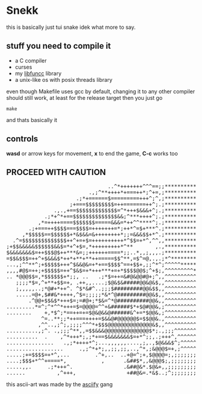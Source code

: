# Snekk

this is basically just tui snake idek what more to say.

## stuff you need to compile it

- a C compiler
- curses
- my [libfuncc](https://github.com/duszku/libfuncc) library
- a unix-like os with posix threads library

even though Makefile uses gcc by default, changing it to any other compiler
should still work, at least for the release target
then you just go

```shell
make
```

and thats basically it

## controls

**wasd** or arrow keys for movement, **x** to end the game, **C-c** works too

## PROCEED WITH CAUTION

<pre>
                                ..^*+++++++^^^==;;**************
                          .,;^**++++*+===++*;^+=,;**************
                      .;*+======$=========+++^;^,;**************
                    ;+===$$$$$$$$$=++=======++^;.;**************
               .,.,+==$$$$$$$$$$$$$=^*+++$&&&+^;.;**************
            .;*+^*+==$$$$$$$$$$$$$$&&;^***++++^;.;**************
          ,*=++++====$$$$$$$=====&&&=*++^^****^;.;**************
       .;+===++$$$$===$$$$=+++++++=*;++*^=$+***^.;**************
     ,*$$$$$==$$$$$$+*&$&&=&++++++++*;;=&&&$$+*^.;**************
  .^=$$$$$$$$$$$$$$++^+=+$=++++++++++*^$$=+*^,^^,,**************
;+$$&&&&&$$$$$$&&$=*+^+$=,*+++++++++*^**       ,.,**************
$&&&&&&&$=++$$$@$++***&=;;++++++====*;;..*,,;,,,.;**************
=$$&$$$=++^+$&&&$*++*+**+**++=====$$^**,=$^=@,.,.;*^************
...,;^^**^;+$$$$$+++^$&&@&=+*+==$$$$^==+$$+,;;^*^;^^^^^*********
,,,,#@$=++;+$$$$$=++^$&$=+*+++***+=+*$$$$@@$;^+$;,^^^^^^^^^*****
.. *@@@$$=,*$$$$$$+*;;, ..   .;*$=++=&#@&@@#@+;^,,^^^^^^^^^^^***
   ;;;;*$=,^+**+$$=+, .++,,....;$@&$&#####@@&@&$,,^^^^^^^^^^^^^*
   ;,,,,,..;*@#+*++^. ^$*&#^..;;;$#########@@&$$,,^^^^^^^^^^^^^*
   .....=@+,$##&*++++,^$=;;;;;*&*^@#########@@&$,,^^^^^^^^^^^^^^
       .^@@+$$&$*+++$=;=#@+;*$&=^*@##########@@&,,^^^^^^^^^^^^^^
.........*=^;^*^^*+++=$=@@@@=^^+&######$*+$@#@@&,;^^^^^^^^^^^^^^
........    +,*$^;*==++=+=$@&@&&@######&^+=*$@@&,;^^^^^^^^^^^^^^
           ^=..**;;*++===++++=$&&@#@@@@@@$=$$@@&.,^^^^^^^^^^^^^^
          ,^^..,;^;,;;;;^^^*+$$$@@@@@@@@@@@@@@&$,,^^^^^^^^^^^^^^
..........,;^. .,;;;^**,,=$$&&&@@@@@@@@@@@@@@$*;.,;;;^^^^^^^^^^^
..........  .    ,^*+++*;,;*+==$&&&&&&&$=+*^;;,.;+++^,^^^^^^^^^^
...............   .,;*++++*^;...,,,,,,....,;,.,$@&&&$^;^^^^^^^^^
..................     .,;^*+*;,,;;,;;,..,^*,;&@@@$=+,;^^^^^^^^^
.....;+=$$$$=+*^,...        .^+,..  ..+@=^;+,$@@@@=;,;;;;;;;;;^^
....;$$$+*^^+====*,           ,      .&##$*,,&@@@$;,;;;;;;;;;;;;
.....,,.     .;*+++^.                .&##@&*.$@&+,,;;;;;;;;;;;;;
......          ,^+++,                +##@&=.*&$..;^;;;;;;;;;;;;
</pre>

this ascii-art was made by the [asciify](https://github.com/duszku/asciify) gang
